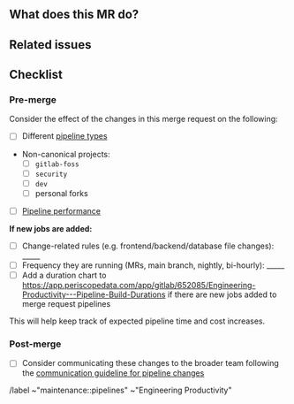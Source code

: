 <!-- See Pipelines for the GitLab project: https://docs.gitlab.com/ee/development/pipelines -->
<!-- When in doubt about a Pipeline configuration change, feel free to ping @gl-dx/eng-prod. -->

## What does this MR do?

<!-- Briefly describe what this MR is about -->

## Related issues

<!-- Link related issues below. -->

## Checklist

### Pre-merge

Consider the effect of the changes in this merge request on the following:

- [ ] Different [pipeline types](https://docs.gitlab.com/ee/development/pipelines/index.html#pipelines-types-for-merge-requests)
- Non-canonical projects:
  - [ ] `gitlab-foss`
  - [ ] `security`
  - [ ] `dev`
  - [ ] personal forks
- [ ] [Pipeline performance](https://docs.gitlab.com/ee/ci/pipelines/pipeline_efficiency.html)

**If new jobs are added:**

- [ ] Change-related rules (e.g. frontend/backend/database file changes): _____
- [ ] Frequency they are running (MRs, main branch, nightly, bi-hourly): _____
- [ ] Add a duration chart to https://app.periscopedata.com/app/gitlab/652085/Engineering-Productivity---Pipeline-Build-Durations if there are new jobs added to merge request pipelines

This will help keep track of expected pipeline time and cost increases.

### Post-merge

- [ ] Consider communicating these changes to the broader team following the [communication guideline for pipeline changes](https://handbook.gitlab.com/handbook/engineering/infrastructure/engineering-productivity/#pipeline-changes)

/label ~"maintenance::pipelines" ~"Engineering Productivity"
